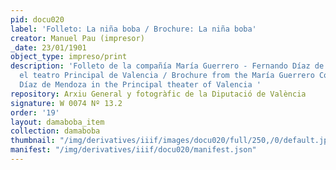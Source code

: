 ```yaml
---
pid: docu020
label: 'Folleto: La niña boba / Brochure: La niña boba'
creator: Manuel Pau (impresor)
_date: 23/01/1901
object_type: impreso/print
description: 'Folleto de la compañía María Guerrero - Fernando Díaz de Mendoza en
  el teatro Principal de Valencia / Brochure from the María Guerrero Company - Fernando
  Díaz de Mendoza in the Principal theater of Valencia '
repository: Arxiu General y fotogràfic de la Diputació de València
signature: W 0074 Nº 13.2
order: '19'
layout: damaboba_item
collection: damaboba
thumbnail: "/img/derivatives/iiif/images/docu020/full/250,/0/default.jpg"
manifest: "/img/derivatives/iiif/docu020/manifest.json"
---
```

